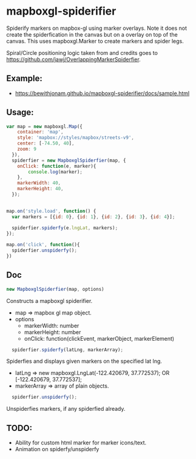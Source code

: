 # mapboxgl-spiderifier
Spiderify markers on mapbox-gl using marker overlays. Note it does not create the spiderfication in the canvas but on a overlay on top of the canvas. This uses mapboxgl.Marker to create markers and spider legs.

Spiral/Circle positioning logic taken from and credits goes to https://github.com/jawj/OverlappingMarkerSpiderfier.

## Example: 
 - https://bewithjonam.github.io/mapboxgl-spiderifier/docs/sample.html

## Usage:
```js
var map = new mapboxgl.Map({
    container: 'map',
    style: 'mapbox://styles/mapbox/streets-v9',
    center: [-74.50, 40],
    zoom: 9
  }),
  spiderfier = new MapboxglSpiderfier(map, {
  	onClick: function(e, marker){
    	console.log(marker);
    },
    markerWidth: 40,
    markerHeight: 40,
  });

  
map.on('style.load', function() {
  var markers = [{id: 0}, {id: 1}, {id: 2}, {id: 3}, {id: 4}];
  
  spiderfier.spiderfy(e.lngLat, markers);
});

map.on('click', function(){
  spiderfier.unspiderfy();
})
```

## Doc
```js
new MapboxglSpiderfier(map, options)
```
  Constructs a mapboxgl spiderifier.
  * map => mapbox gl map object.
  * options
    - markerWidth: number
    - markerHeight: number
    - onClick: function(clickEvent, markerObject, markerElement)
    
```js
  spiderfier.spiderfy(latLng, markerArray);
```
  Spiderfies and displays given markers on the specified lat lng.
  * latLng => new mapboxgl.LngLat(-122.420679, 37.772537); OR [-122.420679, 37.772537];
  * markerArray => array of plain objects.
    
```js
  spiderfier.unspiderfy();
```
  Unspiderfies markers, if any spiderfied already.
  
  
## TODO:
  * Ability for custom html marker for marker icons/text.
  * Animation on spiderfy/unspiderfy

